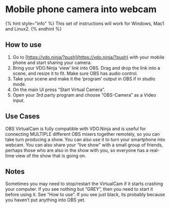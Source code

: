 # Mobile phone camera into webcam

{% hint style="info" %}
This set of instructions will work for Windows, Mac1 and Linux2.
{% endhint %}

## How to use

1. Go to [https://vdo.ninja/?push](https://vdo.ninja/?push) with your mobile phone and start sharing your camera.
2. Bring your VDO.Ninja ‘view’ link into OBS. Drag and drop the link into a scene, and resize it to fit. Make sure OBS has audio control.
3. Take your scene and make it the ‘program’ output in OBS if in studio mode.
4. On the main UI press “Start Virtual Camera”.
5. Open your 3rd party program and choose “OBS-Camera” as a Video input.

## Use Cases

OBS VirtualCam is fully compatible with VDO.Ninja and is useful for connecting MULTIPLE different OBS mixers together remotely, so you can take turn producing a show. You can also use it to turn your smartphone into webcam. You can also share your “live show” with a small group of friends, perhaps those who are also in the show with you, so everyone has a real-time view of the show that is going on.

## Notes

Sometimes you may need to stop/restart the VirtualCam if it starts crashing your computer. If you see nothing but “GREY”, then you need to start it before using it. See “How to use”. If you see just black, its probably because you haven’t put anything into OBS yet.
